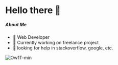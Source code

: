 # Hello there 👋


##### About Me

- 🤞  Web Developer
- 🔭 Currently working on freelance project
- 👯 looking for help in stackoverflow, google, etc.

![Ow1T-min](https://media.giphy.com/media/ZVik7pBtu9dNS/giphy.gif)



